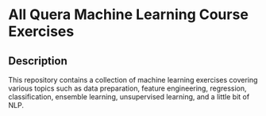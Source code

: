 # All Quera Machine Learning Course Exercises

## Description
This repository contains a collection of machine learning exercises covering various topics such as data preparation, feature engineering, regression, classification, ensemble learning, unsupervised learning, and a little bit of NLP.